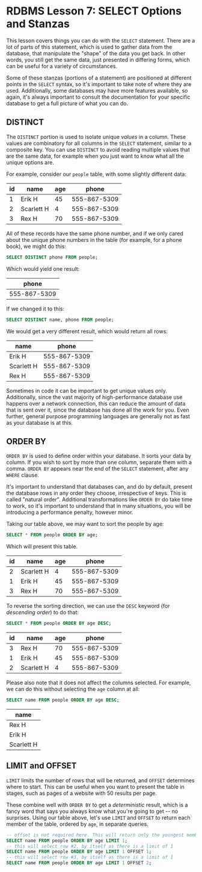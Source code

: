 # RDBMS Lesson 7: SELECT Options and Stanzas

This lesson covers things you can do with the `SELECT` statement. There are a
lot of parts of this statement, which is used to gather data from the database,
that manipulate the "shape" of the data you get back. In other words, you still
get the same data, just presented in differing forms, which can be useful for a
variety of circumstances.

Some of these stanzas (portions of a statement) are positioned at different
points in the `SELECT` syntax, so it's important to take note of where they are
used. Additionally, some databases may have more features available, so again,
it's always important to consult the documentation for your specific database
to get a full picture of what you can do.

## DISTINCT

The `DISTINCT` portion is used to isolate unique _values_ in a column. These
values are combinatory for all columns in the `SELECT` statement, similar to a
composite key. You can use `DISTINCT` to avoid reading multiple values that are
the same data, for example when you just want to know what all the unique
options are.

For example, consider our `people` table, with some slightly different data:

| id  | name       | age | phone        |
| --- | ---------- | --- | ------------ |
| 1   | Erik H     | 45  | 555-867-5309 |
| 2   | Scarlett H | 4   | 555-867-5309 |
| 3   | Rex H      | 70  | 555-867-5309 |

All of these records have the same phone number, and if we only cared about the
unique phone numbers in the table (for example, for a phone book), we might do
this:

```sql
SELECT DISTINCT phone FROM people;
```

Which would yield one result:

| phone        |
| ------------ |
| 555-867-5309 |

If we changed it to this:

```sql
SELECT DISTINCT name, phone FROM people;
```

We would get a very different result, which would return all rows:

| name       | phone        |
| ---------- | ------------ |
| Erik H     | 555-867-5309 |
| Scarlett H | 555-867-5309 |
| Rex H      | 555-867-5309 |

Sometimes in code it can be important to get unique values only. Additionally,
since the vast majority of high-performance database use happens over a network
connection, this can reduce the amount of data that is sent over it, since the
database has done all the work for you. Even further, general purpose
programming languages are generally not as fast as your database is at this.

## ORDER BY

`ORDER BY` is used to define order within your database. It sorts your data by
column. If you wish to sort by more than one column, separate them with a
comma. `ORDER BY` appears near the end of the `SELECT` statement, after any
`WHERE` clause.

It's important to understand that databases can, and do by default, present the
database rows in any order they choose, irrespective of keys. This is called
"natural order". Additional transformations like `ORDER BY` do take time to
work, so it's important to understand that in many situations, you will be
introducing a performance penalty, however minor.

Taking our table above, we may want to sort the people by age:

```sql
SELECT * FROM people ORDER BY age;
```

Which will present this table.

| id  | name       | age | phone        |
| --- | ---------- | --- | ------------ |
| 2   | Scarlett H | 4   | 555-867-5309 |
| 1   | Erik H     | 45  | 555-867-5309 |
| 3   | Rex H      | 70  | 555-867-5309 |

To reverse the sorting direction, we can use the `DESC` keyword (for _descending order_) to do that:

```sql
SELECT * FROM people ORDER BY age DESC;
```

| id  | name       | age | phone        |
| --- | ---------- | --- | ------------ |
| 3   | Rex H      | 70  | 555-867-5309 |
| 1   | Erik H     | 45  | 555-867-5309 |
| 2   | Scarlett H | 4   | 555-867-5309 |

Please also note that it does not affect the columns selected. For example, we
can do this without selecting the `age` column at all:

```sql
SELECT name FROM people ORDER BY age DESC;
```

| name       |
| ---------- |
| Rex H      |
| Erik H     |
| Scarlett H |

## LIMIT and OFFSET

`LIMIT` limits the number of rows that will be returned, and `OFFSET`
determines where to start. This can be useful when you want to present the
table in stages, such as pages of a website with 50 results per page.

These combine well with `ORDER BY` to get a _deterministic_ result, which is a
fancy word that says you always know what you're going to get -- no surprises.
Using our table above, let's use `LIMIT` and `OFFSET` to return each member of
the table, ordered by `age`, in separate queries.

```sql
-- offset is not required here. This will return only the youngest member.
SELECT name FROM people ORDER BY age LIMIT 1;
-- this will select row #2, by itself as there is a limit of 1
SELECT name FROM people ORDER BY age LIMIT 1 OFFSET 1;
-- this will select row #3, by itself as there is a limit of 1
SELECT name FROM people ORDER BY age LIMIT 1 OFFSET 2;
```
